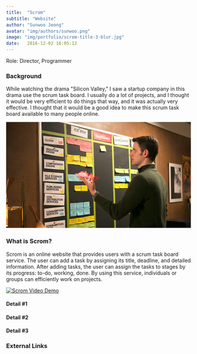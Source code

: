 ```yaml
---
title:  "Scrom"
subtitle: "Website"
author: "Sunwoo Jeong"
avatar: "img/authors/sunwoo.png"
image: "img/portfolio/scrom-title-3-blur.jpg"
date:   2016-12-02 16:05:12
---
```


Role: Director, Programmer

### Background

While watching the drama "Silicon Valley," I saw a startup company in this drama use the scrum task board. I usually do a lot of projects, and I thought it would be very efficient to do things that way, and it was actually very effective. I thought that it would be a good idea to make this scrum task board available to many people online.

<img src="/img/silicon-valley-scrum.jpg" width="512" height="288" />

### What is Scrom?

Scrom is an online website that provides users with a scrum task board service. The user can add a task by assigning its title, deadline, and detailed information. After adding tasks, the user can assign the tasks to stages by its progress: to-do, working, done. By using this service, individuals or groups can efficiently work on projects.

[![Scrom Video Demo](http://img.youtube.com/vi/TujbRE9XQ5Q/0.jpg)](https://youtu.be/TujbRE9XQ5Q)

#### Detail #1

#### Detail #2

#### Detail #3

### External Links
